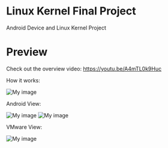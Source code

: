 # Linux Kernel Final Project 
Android Device and Linux Kernel Project

# Preview

Check out the overview video: https://youtu.be/A4mTL0k9Huc

How it works:

![My image](http://i65.tinypic.com/5njac9.png)

Android View:

![My image](http://i68.tinypic.com/1oanvl.png)
![My image](http://i64.tinypic.com/ixboeq.png)

VMware View:

![My image](http://i64.tinypic.com/wa1zxz.png)





